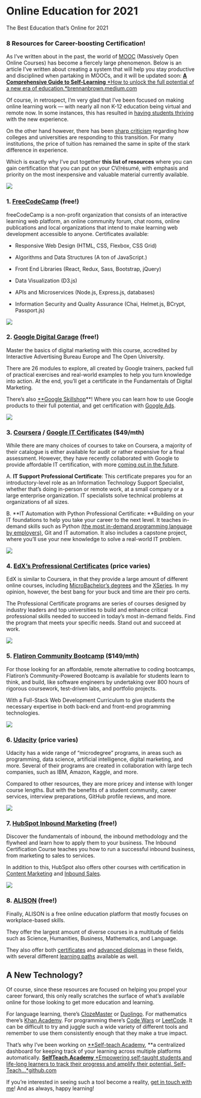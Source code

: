 
# Online Education for 2021

The Best Education that’s Online for 2021

### 8 Resources for Career-boosting Certification!

As I’ve written about in the past, the world of [MOOC](https://www.mooc-list.com/) (Massively Open Online Courses) has become a fiercely large phenomenon. Below is an article I’ve written about creating a system that will help you stay productive and disciplined when partaking in MOOCs, and it will be updated soon:
[**A Comprehensive Guide to Self-Learning**
*How to unlock the full potential of a new era of education.*brennanbrown.medium.com](https://brennanbrown.medium.com/guide-to-self-learning-7ea651650d11)

Of course, in retrospect, I’m very glad that I’ve been focused on making online learning work — with nearly all non K-12 education being virtual and remote now. In some instances, this has resulted in [having students thriving](https://www.edutopia.org/article/why-are-some-kids-thriving-during-remote-learning) with the new experience.

On the other hand however, there has been [sharp criticism](https://c2cjournal.ca/2020/09/we-need-to-talk-how-remote-learning-is-ruining-university-education/) regarding how colleges and universities are responding to this transition. For many institutions, the price of tuition has remained the same in spite of the stark difference in experience.

Which is exactly why I’ve put together **this list of resources** where you can gain certification that you can put on your CV/résumé, with emphasis and priority on the most inexpensive and valuable material currently available.

![](https://cdn-images-1.medium.com/max/2000/1*msT8G3ecmaHtUhF0pujkmQ.jpeg)

### 1. [FreeCodeCamp](https://freecodecamp.org) (free!)

freeCodeCamp is a non-profit organization that consists of an interactive learning web platform, an online community forum, chat rooms, online publications and local organizations that intend to make learning web development accessible to anyone. Certificates available:

* Responsive Web Design (HTML, CSS, Flexbox, CSS Grid)

* Algorithms and Data Structures (A ton of JavaScript.)

* Front End Libraries (React, Redux, Sass, Bootstrap, jQuery)

* Data Visualization (D3.js)

* APIs and Microservices (Node.js, Express.js, databases)

* Information Security and Quality Assurance (Chai, Helmet.js, BCrypt, Passport.js)

![](https://cdn-images-1.medium.com/max/2000/1*b0zuqsC4nqqxO33il2V5jw.png)

### 2. [Google Digital Garage](https://learndigital.withgoogle.com/digitalgarage) (free!)

Master the basics of digital marketing with this course, accredited by Interactive Advertising Bureau Europe and The Open University.

There are 26 modules to explore, all created by Google trainers, packed full of practical exercises and real-world examples to help you turn knowledge into action. At the end, you’ll get a certificate in the Fundamentals of Digital Marketing.

There’s also [**Google Skillshop](https://skillshop.withgoogle.com/)**! Where you can learn how to use Google products to their full potential, and get certification with [Google Ads](https://skillshop.exceedlms.com/student/catalog/list?category_ids=2844-google-ads-certifications).

![](https://cdn-images-1.medium.com/max/2400/1*iNYGCXyX81fzs30Xpk2O4g.jpeg)

### 3. [Coursera](https://coursera.org/) / [Google IT Certificates](https://learndigital.withgoogle.com/digitalgarage/course/google-it-support) ($49/mth)

While there are many choices of courses to take on Coursera, a majority of their catalogue is either available for audit or rather expensive for a final assessment. However, they have recently collaborated with Google to provide affordable IT certification, with more [coming out in the future](https://grow.google/certificates/).

A. **IT Support Professional Certificate**: This certificate prepares you for an introductory-level role as an Information Technology Support Specialist, whether that’s doing in-person or remote work, at a small company or a large enterprise organization. IT specialists solve technical problems at organizations of all sizes.

B. **IT Automation with Python Professional Certificate: **Building on your IT foundations to help you take your career to the next level. It teaches in-demand skills such as Python [(the most in-demand programming language by employers)](https://insights.dice.com/2019/10/08/python-java-top-languages-employers/), Git and IT automation. It also includes a capstone project, where you’ll use your new knowledge to solve a real-world IT problem.

![](https://cdn-images-1.medium.com/max/2000/1*3Q9JzEo3HQ9MfJqed-0hIg.png)

### 4. [EdX’s Profressional Certificates](https://www.edx.org/professional-certificate) (price varies)

EdX is similar to Coursera, in that they provide a large amount of different online courses, including [MicroBachelor’s degrees](https://www.edx.org/microbachelors) and the [XSeries](https://www.edx.org/xseries). In my opinion, however, the best bang for your buck and time are their pro certs.

The Professional Certificate programs are series of courses designed by industry leaders and top universities to build and enhance critical professional skills needed to succeed in today’s most in-demand fields. Find the program that meets your specific needs. Stand out and succeed at work.

![](https://cdn-images-1.medium.com/max/2000/1*tbc0jkzR8l1SnLAyKceO-Q.png)

### 5. [Flatiron Community Bootcamp](https://flatironschool.com/online-community-bootcamp) ($149/mth)

For those looking for an affordable, remote alternative to coding bootcamps, Flatiron’s Community-Powered Bootcamp is available for students learn to think, and build, like software engineers by undertaking over 800 hours of rigorous coursework, test-driven labs, and portfolio projects.

With a Full-Stack Web Development Curriculum to give students the necessary expertise in both back-end and front-end programming technologies.

![](https://cdn-images-1.medium.com/max/2360/1*bPRGVN88u80Jbt33d-E1CQ.jpeg)

### 6. [Udacity](https://www.udacity.com) (price varies)

Udacity has a wide range of “microdegree” programs, in areas such as programming, data science, artificial intelligence, digital marketing, and more. Several of their programs are created in collaboration with large tech companies, such as IBM, Amazon, Kaggle, and more.

Compared to other resources, they are more pricey and intense with longer course lengths. But with the benefits of a student community, career services, interview preparations, GitHub profile reviews, and more.

![](https://cdn-images-1.medium.com/max/2000/1*uLRjhy9-hm17UBvUaNMZjw.png)

### 7. [HubSpot Inbound Marketing](https://academy.hubspot.com/courses/inbound) (free!)

Discover the fundamentals of inbound, the inbound methodology and the flywheel and learn how to apply them to your business. The Inbound Certification Course teaches you how to run a successful inbound business, from marketing to sales to services.

In addition to this, HubSpot also offers other courses with certification in [Content Marketing](https://academy.hubspot.com/courses/content-marketing?library=true) and [Inbound Sales](https://academy.hubspot.com/courses/inbound-sales?library=true).

![](https://cdn-images-1.medium.com/max/2000/1*qLo4clkEERwPCks1zQ9CYQ.png)

### 8. [ALISON](https://alison.com) (free!)

Finally, ALISON is a free online education platform that mostly focuses on workplace-based skills.

They offer the largest amount of diverse courses in a multitude of fields such as Science, Humanities, Business, Mathematics, and Language.

They also offer both [certificates](https://alison.com/certificate-courses) and [advanced diplomas](https://alison.com/diploma-courses) in these fields, with several different [learning paths](https://alison.com/learning-paths) available as well.

## A New Technology?

Of course, since these resources are focused on helping you propel your career forward, this only really scratches the surface of what’s available online for those looking to get more education and learning.

For language learning, there’s [ClozeMaster](https://www.clozemaster.com) or [Duolingo](https://www.duolingo.com). For mathematics there’s [Khan Academy](https://www.khanacademy.org/). For programming there’s [Code Wars](https://www.codewars.com/) or [LeetCode](https://leetcode.com/). It can be difficult to try and juggle such a wide variety of different tools and remember to use them consistently enough that they make a true impact.

That’s why I’ve been working on [**Self-teach Academy](https://selfteach.academy/), **a centralized dashboard for keeping track of your learning across multiple platforms automatically.
[**SelfTeach.Academy**
*Empowering self-taught students and life-long learners to track their progress and amplify their potential. Self-Teach…*github.com](https://github.com/brennanbrown/STA-landing-page)

If you’re interested in seeing such a tool become a reality, [get in touch with me](mailto:mail@brennanbrown.ca)! And as always, happy learning!
